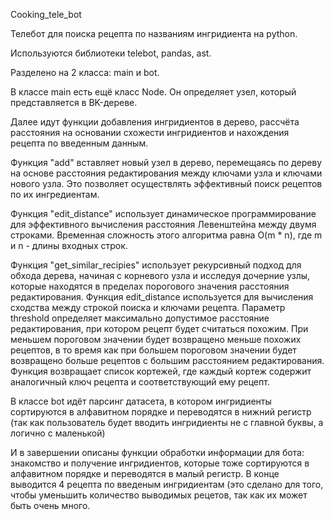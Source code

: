 Cooking_tele_bot

Телебот для поиска рецепта по названиям ингридиента на python.

Используются библиотеки telebot, pandas, ast.

Разделено на 2 класса: main и bot.

В классе main есть ещё класс Node. Он определяет узел, который представляется в BK-дереве.

Далее идут функции добавления ингридиентов в дерево, рассчёта расстояния на основании схожести ингридиентов и нахождения рецепта по введенным данным.

Функция "add" вставляет новый узел в дерево, перемещаясь по дереву на основе расстояния редактирования между ключами узла и ключами нового узла. Это позволяет осуществлять эффективный поиск рецептов по их ингредиентам.

Функция "edit_distance" использует динамическое программирование для эффективного вычисления расстояния Левенштейна между двумя строками. Временная сложность этого алгоритма равна O(m * n), где m и n - длины входных строк.

Функция "get_similar_recipies" использует рекурсивный подход для обхода дерева, начиная с корневого узла и исследуя дочерние узлы, которые находятся в пределах порогового значения расстояния редактирования. Функция edit_distance используется для вычисления сходства между строкой поиска и ключами рецепта. Параметр threshold определяет максимально допустимое расстояние редактирования, при котором рецепт будет считаться похожим. При меньшем пороговом значении будет возвращено меньше похожих рецептов, в то время как при большем пороговом значении будет возвращено больше рецептов с большим расстоянием редактирования. Функция возвращает список кортежей, где каждый кортеж содержит аналогичный ключ рецепта и соответствующий ему рецепт.

В классе bot идёт парсинг датасета, в котором ингридиенты сортируются в алфавитном порядке и переводятся в нижний регистр (так как пользователь будет вводить ингридиенты не с главной буквы, а логично с маленькой)

И в завершении описаны функции обработки информации для бота: знакомство и получение ингридиентов, которые тоже сортируются в алфавитном порядке и переводятся в малый регистр. В конце выводится 4 рецепта по введеным ингридиентам (это сделано для того, чтобы уменьшить количество выводимых рецетов, так как их может быть очень много.

